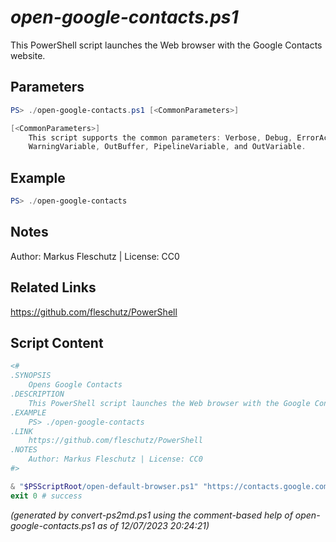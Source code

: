 *open-google-contacts.ps1*
================

This PowerShell script launches the Web browser with the Google Contacts website.

Parameters
----------
```powershell
PS> ./open-google-contacts.ps1 [<CommonParameters>]

[<CommonParameters>]
    This script supports the common parameters: Verbose, Debug, ErrorAction, ErrorVariable, WarningAction, 
    WarningVariable, OutBuffer, PipelineVariable, and OutVariable.
```

Example
-------
```powershell
PS> ./open-google-contacts

```

Notes
-----
Author: Markus Fleschutz | License: CC0

Related Links
-------------
https://github.com/fleschutz/PowerShell

Script Content
--------------
```powershell
<#
.SYNOPSIS
	Opens Google Contacts
.DESCRIPTION
	This PowerShell script launches the Web browser with the Google Contacts website.
.EXAMPLE
	PS> ./open-google-contacts
.LINK
	https://github.com/fleschutz/PowerShell
.NOTES
	Author: Markus Fleschutz | License: CC0
#>

& "$PSScriptRoot/open-default-browser.ps1" "https://contacts.google.com"
exit 0 # success
```

*(generated by convert-ps2md.ps1 using the comment-based help of open-google-contacts.ps1 as of 12/07/2023 20:24:21)*
